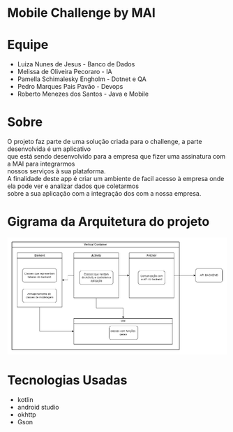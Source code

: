 # Mobile Challenge by MAI

# Equipe

- Luiza Nunes de Jesus - Banco de Dados
- Melissa de Oliveira Pecoraro - IA
- Pamella Schimalesky Engholm - Dotnet e QA
- Pedro Marques Pais Pavão  - Devops
- Roberto Menezes dos Santos - Java e Mobile

# Sobre

O projeto faz parte de uma solução criada para o challenge, a parte desenvolvida é um aplicativo \
que está sendo desenvolvido para a empresa que fizer uma assinatura com a MAI para integrarmos \
nossos serviços à sua plataforma. \
A finalidade deste app é criar um ambiente de facil acesso à empresa onde ela pode ver e analizar dados que coletarmos \
sobre a sua aplicação com a integração dos com a nossa empresa.

# Gigrama da Arquitetura do projeto

![](assets/arquitetura_pastas.jpg)

# Tecnologias Usadas

- kotlin
- android studio
- okhttp
- Gson

